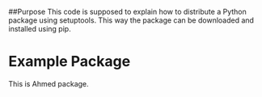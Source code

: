 ##Purpose
This code is supposed to explain how to distribute a Python package using setuptools. This way the package can be downloaded and installed using pip.



# Example Package
This is Ahmed package.

